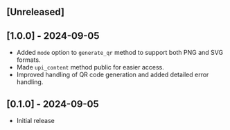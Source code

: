 ## [Unreleased]

## [1.0.0] - 2024-09-05

- Added `mode` option to `generate_qr` method to support both PNG and SVG formats.
- Made `upi_content` method public for easier access.
- Improved handling of QR code generation and added detailed error handling.

## [0.1.0] - 2024-09-05

- Initial release
